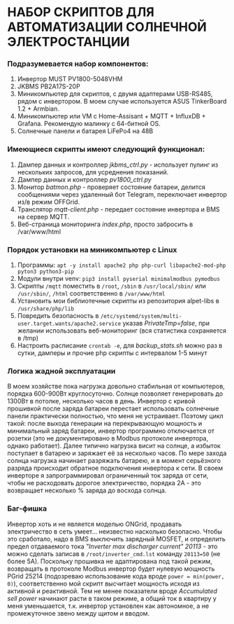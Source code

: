 # НАБОР СКРИПТОВ ДЛЯ АВТОМАТИЗАЦИИ СОЛНЕЧНОЙ ЭЛЕКТРОСТАНЦИИ
### Подразумевается набор компонентов:
1. Инвертор MUST PV1800-5048VHM
2. JKBMS PB2A17S-20P
3. Миникомпьютер для скриптов, с двумя адаптерами USB-RS485, рядом с инвертором. В моем случае используется ASUS TinkerBoard 1.2 + Armbian.
4. Миникомпьютер или VM c Home-Assisant + MQTT + InfluxDB + Grafana. Рекомендую малинку с 64-битной OS.
5. Солнечные панели и батарея LiFePo4 на 48В


### Имеющиеся скрипты имеют следующий функционал:
1. Дампер данных и контроллер *jkbms_ctrl.py* - использует пулинг из нескольких запросов, для усреднения показаний.
2. Дампер данных и контроллер *pv1800_ctrl.py*
3. Монитор *batmon.php* - проверяет состояние батареи, делится сообщениями через удаленный бот Telegram, переключает инвертор из/в режим OFFGrid. 
4. Транслятор *mqtt-client.php* - передает состояние инвертора и BMS на сервер MQTT. 
5. Веб-страница мониторинга *index.php*, просто забросить в /var/www/html


### Порядок установки на миникомпьютер с Linux
1. Программы: `apt -y install apache2 php php-curl libapache2-mod-php pyton3 python3-pip`
2. Модули внутри venv: `pip3 install pyserial minimalmodbus pymodbus`
3. Скрипты `/mqtt`  поместить в `/root`,  `/sbin` в `/usr/local/sbin/` или `/usr/sbin/`, `/html` соответственно в `/var/www/html`
4. Установить мои библиотечные скрипты из репозитория alpet-libs в `/usr/share/php/lib`
5. Повредить безопасность в `/etc/systemd/system/multi-user.target.wants/apache2.service` указав *PrivateTmp=false*, при желании использовать веб-мониторинг (вся статистика сохраняется в /tmp)
6. Настроить расписание  `crontab -e`, для *backup_stats.sh* можно раз в сутки, дамперы и прочие php скрипты с интервалом 1-5 минут


### Логика жадной эксплуатации

В моем хозяйстве пока нагрузка довольно стабильная от компьютеров, порядка 600-900Вт круглосуточно. Солнце позволяет генерировать до 1300Вт в потолке, несколько часов в день. Инвертор с кривой прошивкой после заряда батареи перестает использовать солнечные панели практически полностью, что меня не устраивает. Поэтому цикл такой: после выхода генерации на перекрывающую мощность и минимальный заряд батареи, инвертор программно отключается от розетки (это не документировано в Modbus протоколе инвертора, однако работает). Далее типично нагрузка висит на солнце, а избыток поступает в батарею и заряжает её за несколько часов. По мере захода солнца нагрузка начинает разряжать батарею, и в момент серьёзного разряда происходит обратное подключения инвертора к сети. В своем инверторе я запрограммировал ограниченный ток заряда от сети, чтобы не расходовать дорогое электричество, порядка 2А - это возвращает несколько % заряда до восхода солнца.

### Баг-фишка
Инвертор хоть и не является моделью ONGrid, продавать электричество в сеть умеет... неизвестно насколько безопасно. Чтобы это сработало, надо в BMS выключить зарядный MOSFET, и определить предел отдаваемого тока *"Inverter max discharger current" 20113* - это можно сделать записав в `/root/inverter_cmd.lst` команду `20113=50` (не более 5А). Поскольку прошивка не адаптирована под такой режим, возвращать в протоколе Modbus инвертор будет нулевую мощность PGrid 25214 (подозреваю использование кода вроде `power = min(power, 0)`), соответственно мой скрипт высчитает мощность исходя из активной и реактивной. Тем не менее показатели вроде *Accumulated sell power* начинают расти в таком режиме, а общий ток в квартиру у меня уменьшается, т.к. инвертор установлен как автономное, а не промежуточное звено между щитом и вводом.